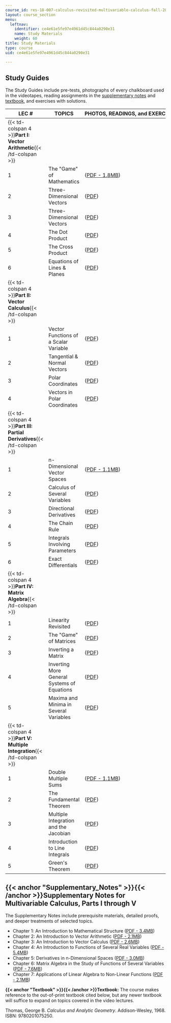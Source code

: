 ```yaml
---
course_id: res-18-007-calculus-revisited-multivariable-calculus-fall-2011
layout: course_section
menu:
  leftnav:
    identifier: ce4e61e5fe97e4961d45c844a0290e31
    name: Study Materials
    weight: 60
title: Study Materials
type: course
uid: ce4e61e5fe97e4961d45c844a0290e31

---
```


Study Guides
------------

The Study Guides include pre-tests, photographs of every chalkboard used in the videotapes, reading assignments in the [supplementary notes](#Supplementary_Notes) and [textbook](#Textbook), and exercises with solutions.

| LEC # | TOPICS | PHOTOS, READINGS, and EXERCISES | SOLUTIONS |
| --- | --- | --- | --- |
| {{< td-colspan 4 >}}**Part I: Vector Arithmetic**{{< /td-colspan >}} ||||
| 1 | The "Game" of Mathematics | ([PDF - 1.8MB](/resources/res-18-007-calculus-revisited-multivariable-calculus-fall-2011/study-materials/MITRES_18_007_partI_lec01.pdf)) | ([PDF - 3.7MB](/resources/res-18-007-calculus-revisited-multivariable-calculus-fall-2011/study-materials/MITRES_18_007_partI_sol01.pdf)) |
| 2 | Three-Dimensional Vectors | ([PDF](/resources/res-18-007-calculus-revisited-multivariable-calculus-fall-2011/study-materials/MITRES_18_007_partI_lec02.pdf)) | ([PDF - 2.8MB](/resources/res-18-007-calculus-revisited-multivariable-calculus-fall-2011/study-materials/MITRES_18_007_partI_sol02.pdf)) |
| 3 | Three-Dimensional Vectors | ([PDF](/resources/res-18-007-calculus-revisited-multivariable-calculus-fall-2011/study-materials/MITRES_18_007_partI_lec03.pdf)) | ([PDF - 2.1MB](/resources/res-18-007-calculus-revisited-multivariable-calculus-fall-2011/study-materials/MITRES_18_007_partI_sol03.pdf)) |
| 4 | The Dot Product | ([PDF](/resources/res-18-007-calculus-revisited-multivariable-calculus-fall-2011/study-materials/MITRES_18_007_partI_lec04.pdf)) | ([PDF - 2.9MB](/resources/res-18-007-calculus-revisited-multivariable-calculus-fall-2011/study-materials/MITRES_18_007_partI_sol04.pdf)) |
| 5 | The Cross Product | ([PDF](/resources/res-18-007-calculus-revisited-multivariable-calculus-fall-2011/study-materials/MITRES_18_007_partI_lec05.pdf)) | ([PDF - 2.1MB](/resources/res-18-007-calculus-revisited-multivariable-calculus-fall-2011/study-materials/MITRES_18_007_partI_sol05.pdf)) |
| 6 | Equations of Lines & Planes | ([PDF](/resources/res-18-007-calculus-revisited-multivariable-calculus-fall-2011/study-materials/MITRES_18_007_partI_lec06.pdf)) | ([PDF - 2.9MB](/resources/res-18-007-calculus-revisited-multivariable-calculus-fall-2011/study-materials/MITRES_18_007_partI_sol06.pdf)) |
| {{< td-colspan 4 >}}**Part II: Vector Calculus**{{< /td-colspan >}} ||||
| 1 | Vector Functions of a Scalar Variable | ([PDF](/resources/res-18-007-calculus-revisited-multivariable-calculus-fall-2011/study-materials/MITRES_18_007_partII_lec01.pdf)) | ([PDF - 2.4MB](/resources/res-18-007-calculus-revisited-multivariable-calculus-fall-2011/study-materials/MITRES_18_007_partII_sol01.pdf)) |
| 2 | Tangential & Normal Vectors | ([PDF](/resources/res-18-007-calculus-revisited-multivariable-calculus-fall-2011/study-materials/MITRES_18_007_partII_lec02.pdf)) | ([PDF - 2.8MB](/resources/res-18-007-calculus-revisited-multivariable-calculus-fall-2011/study-materials/MITRES_18_007_partII_sol02.pdf)) |
| 3 | Polar Coordinates | ([PDF](/resources/res-18-007-calculus-revisited-multivariable-calculus-fall-2011/study-materials/MITRES_18_007_partII_lec03.pdf)) | ([PDF - 2.6MB](/resources/res-18-007-calculus-revisited-multivariable-calculus-fall-2011/study-materials/MITRES_18_007_partII_sol03.pdf)) |
| 4 | Vectors in Polar Coordinates | ([PDF](/resources/res-18-007-calculus-revisited-multivariable-calculus-fall-2011/study-materials/MITRES_18_007_partII_lec04.pdf)) | ([PDF - 4.7MB](/resources/res-18-007-calculus-revisited-multivariable-calculus-fall-2011/study-materials/MITRES_18_007_partII_sol04.pdf)) |
| {{< td-colspan 4 >}}**Part III: Partial Derivatives**{{< /td-colspan >}} ||||
| 1 | n-Dimensional Vector Spaces | ([PDF - 1.1MB](/resources/res-18-007-calculus-revisited-multivariable-calculus-fall-2011/study-materials/MITRES_18_007_partIII_lec01.pdf)) | ([PDF - 4.2MB](/resources/res-18-007-calculus-revisited-multivariable-calculus-fall-2011/study-materials/MITRES_18_007_partIII_sol01.pdf)) |
| 2 | Calculus of Several Variables | ([PDF](/resources/res-18-007-calculus-revisited-multivariable-calculus-fall-2011/study-materials/MITRES_18_007_partIII_lec02.pdf)) | ([PDF - 3.6MB](/resources/res-18-007-calculus-revisited-multivariable-calculus-fall-2011/study-materials/MITRES_18_007_partIII_sol02.pdf)) |
| 3 | Directional Derivatives | ([PDF](/resources/res-18-007-calculus-revisited-multivariable-calculus-fall-2011/study-materials/MITRES_18_007_partIII_lec03.pdf)) | ([PDF - 4.2MB](/resources/res-18-007-calculus-revisited-multivariable-calculus-fall-2011/study-materials/MITRES_18_007_partIII_sol03.pdf)) |
| 4 | The Chain Rule | ([PDF](/resources/res-18-007-calculus-revisited-multivariable-calculus-fall-2011/study-materials/MITRES_18_007_partIII_lec04.pdf)) | ([PDF - 2.7MB](/resources/res-18-007-calculus-revisited-multivariable-calculus-fall-2011/study-materials/MITRES_18_007_partIII_sol04.pdf)) |
| 5 | Integrals Involving Parameters | ([PDF](/resources/res-18-007-calculus-revisited-multivariable-calculus-fall-2011/study-materials/MITRES_18_007_partIII_lec05.pdf)) | ([PDF - 3.0MB](/resources/res-18-007-calculus-revisited-multivariable-calculus-fall-2011/study-materials/MITRES_18_007_partIII_sol05.pdf)) |
| 6 | Exact Differentials | ([PDF](/resources/res-18-007-calculus-revisited-multivariable-calculus-fall-2011/study-materials/MITRES_18_007_partIII_lec06.pdf)) | ([PDF - 4.2MB](/resources/res-18-007-calculus-revisited-multivariable-calculus-fall-2011/study-materials/MITRES_18_007_partIII_sol06.pdf)) |
| {{< td-colspan 4 >}}**Part IV: Matrix Algebra**{{< /td-colspan >}} ||||
| 1 | Linearity Revisited | ([PDF](/resources/res-18-007-calculus-revisited-multivariable-calculus-fall-2011/study-materials/MITRES_18_007_partIV_lec01.pdf)) | ([PDF - 2.3MB](/resources/res-18-007-calculus-revisited-multivariable-calculus-fall-2011/study-materials/MITRES_18_007_partIV_sol01.pdf)) |
| 2 | The "Game" of Matrices | ([PDF](/resources/res-18-007-calculus-revisited-multivariable-calculus-fall-2011/study-materials/MITRES_18_007_partIV_lec02.pdf)) | ([PDF - 3.1MB](/resources/res-18-007-calculus-revisited-multivariable-calculus-fall-2011/study-materials/MITRES_18_007_partIV_sol02.pdf)) |
| 3 | Inverting a Matrix | ([PDF](/resources/res-18-007-calculus-revisited-multivariable-calculus-fall-2011/study-materials/MITRES_18_007_partIV_lec03.pdf)) | ([PDF - 2.9MB](/resources/res-18-007-calculus-revisited-multivariable-calculus-fall-2011/study-materials/MITRES_18_007_partIV_sol03.pdf)) |
| 4 | Inverting More General Systems of Equations | ([PDF](/resources/res-18-007-calculus-revisited-multivariable-calculus-fall-2011/study-materials/MITRES_18_007_partIV_lec04.pdf)) | ([PDF - 1.5MB](/resources/res-18-007-calculus-revisited-multivariable-calculus-fall-2011/study-materials/MITRES_18_007_partIV_sol04.pdf)) |
| 5 | Maxima and Minima in Several Variables | ([PDF](/resources/res-18-007-calculus-revisited-multivariable-calculus-fall-2011/study-materials/MITRES_18_007_partIV_lec05.pdf)) | ([PDF - 3.8MB](/resources/res-18-007-calculus-revisited-multivariable-calculus-fall-2011/study-materials/MITRES_18_007_partIV_sol05.pdf)) |
| {{< td-colspan 4 >}}**Part V: Multiple Integration**{{< /td-colspan >}} ||||
| 1 | Double Multiple Sums | ([PDF - 1.1MB](/resources/res-18-007-calculus-revisited-multivariable-calculus-fall-2011/study-materials/MITRES_18_007_partV_lec01.pdf)) | ([PDF - 2.3MB](/resources/res-18-007-calculus-revisited-multivariable-calculus-fall-2011/study-materials/MITRES_18_007_partV_sol01.pdf)) |
| 2 | The Fundamental Theorem | ([PDF](/resources/res-18-007-calculus-revisited-multivariable-calculus-fall-2011/study-materials/MITRES_18_007_partV_lec02.pdf)) | ([PDF 2.3MB](/resources/res-18-007-calculus-revisited-multivariable-calculus-fall-2011/study-materials/MITRES_18_007_partV_sol02.pdf)) |
| 3 | Multiple Integration and the Jacobian | ([PDF](/resources/res-18-007-calculus-revisited-multivariable-calculus-fall-2011/study-materials/MITRES_18_007_partV_lec03.pdf)) | ([PDF - 4.2MB](/resources/res-18-007-calculus-revisited-multivariable-calculus-fall-2011/study-materials/MITRES_18_007_partV_sol03.pdf)) |
| 4 | Introduction to Line Integrals | ([PDF](/resources/res-18-007-calculus-revisited-multivariable-calculus-fall-2011/study-materials/MITRES_18_007_partV_lec04.pdf)) | ([PDF - 2.2MB](/resources/res-18-007-calculus-revisited-multivariable-calculus-fall-2011/study-materials/MITRES_18_007_partV_sol04.pdf)) |
| 5 | Green's Theorem | ([PDF](/resources/res-18-007-calculus-revisited-multivariable-calculus-fall-2011/study-materials/MITRES_18_007_partV_lec05.pdf)) | ([PDF - 1.7MB](/resources/res-18-007-calculus-revisited-multivariable-calculus-fall-2011/study-materials/MITRES_18_007_partV_sol05.pdf)) 

{{< anchor "Supplementary_Notes" >}}{{< /anchor >}}Supplementary Notes for Multivariable Calculus, Parts I through V
--------------------------------------------------------------------------------------------------------------------

The Supplementary Notes include prerequisite materials, detailed proofs, and deeper treatments of selected topics.

*   Chapter 1: An Introduction to Mathematical Structure ([PDF - 3.4MB](/resources/res-18-007-calculus-revisited-multivariable-calculus-fall-2011/study-materials/MITRES_18_007_supp_notes01.pdf))
*   Chapter 2: An Introduction to Vector Arithmetic ([PDF - 2.1MB](/resources/res-18-007-calculus-revisited-multivariable-calculus-fall-2011/study-materials/MITRES_18_007_supp_notes02.pdf))
*   Chapter 3: An Introduction to Vector Calculus ([PDF - 2.6MB](/resources/res-18-007-calculus-revisited-multivariable-calculus-fall-2011/study-materials/MITRES_18_007_supp_notes03.pdf))
*   Chapter 4: An Introduction to Functions of Several Real Variables ([PDF - 5.4MB](/resources/res-18-007-calculus-revisited-multivariable-calculus-fall-2011/study-materials/MITRES_18_007_supp_notes04.pdf))
*   Chapter 5: Derivatives in n-Dimensional Spaces ([PDF - 3.0MB](/resources/res-18-007-calculus-revisited-multivariable-calculus-fall-2011/study-materials/MITRES_18_007_supp_notes05.pdf))
*   Chapter 6: Matrix Algebra in the Study of Functions of Several Variables ([PDF - 7.6MB](/resources/res-18-007-calculus-revisited-multivariable-calculus-fall-2011/study-materials/MITRES_18_007_supp_notes06.pdf))
*   Chapter 7: Applications of Linear Algebra to Non-Linear Functions ([PDF - 2.1MB](/resources/res-18-007-calculus-revisited-multivariable-calculus-fall-2011/study-materials/MITRES_18_007_supp_notes07.pdf))

**{{< anchor "Textbook" >}}{{< /anchor >}}Textbook:** The course makes reference to the out-of-print textbook cited below, but any newer textbook will suffice to expand on topics covered in the video lectures.

Thomas, George B. _Calculus and Analytic Geometry_. Addison-Wesley, 1968. ISBN: 9780201075250.